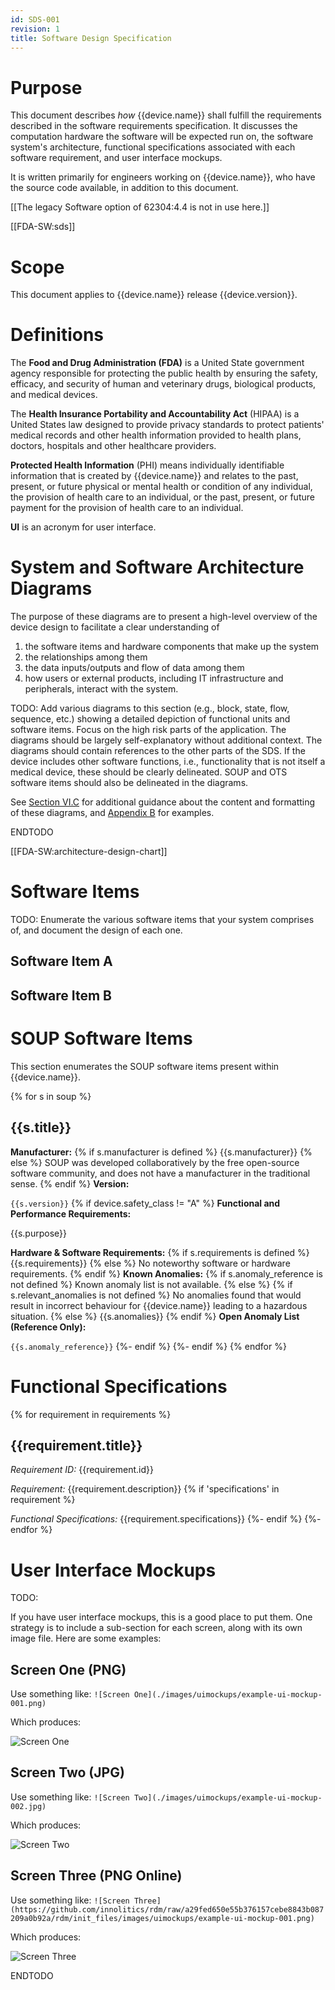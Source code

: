 ```yaml
---
id: SDS-001
revision: 1
title: Software Design Specification
---
```


# Purpose

This document describes *how* {{device.name}} shall fulfill the requirements described in the software requirements specification. It discusses the computation hardware the software will be expected run on, the software system's architecture, functional specifications associated with each software requirement, and user interface mockups.

It is written primarily for engineers working on {{device.name}}, who have the source code available, in addition to this document.

[[The legacy Software option of 62304:4.4 is not in use here.]]

[[FDA-SW:sds]]

# Scope

This document applies to {{device.name}} release {{device.version}}.

# Definitions

The **Food and Drug Administration (FDA)** is a United State government agency responsible for protecting the public health by ensuring the safety, efficacy, and security of human and veterinary drugs, biological products, and medical devices.

The **Health Insurance Portability and Accountability Act** (HIPAA) is a United States law designed to provide privacy standards to protect patients' medical records and other health information provided to health plans, doctors, hospitals and other healthcare providers.

**Protected Health Information** (PHI) means individually identifiable information that is created by {{device.name}} and relates to the past, present, or future physical or mental health or condition of any individual, the provision of health care to an individual, or the past, present, or future payment for the provision of health care to an individual.

**UI** is an acronym for user interface.

# System and Software Architecture Diagrams

The purpose of these diagrams are to present a high-level overview of the device design to facilitate a clear understanding of

1. the software items and hardware components that make up the system
2. the relationships among them
3. the data inputs/outputs and flow of data among them
4. how users or external products, including IT infrastructure and peripherals, interact with the system.

TODO: Add various diagrams to this section (e.g., block, state, flow, sequence, etc.) showing a detailed depiction of functional units and software items. Focus on the high risk parts of the application. The diagrams should be largely self-explanatory without additional context. The diagrams should contain references to the other parts of the SDS. If the device includes other software functions, i.e., functionality that is not itself a medical device, these should be clearly delineated. SOUP and OTS software items should also be delineated in the diagrams.

See [Section VI.C](https://innolitics.com/articles/premarket-submissions-for-device-software-functions/#c-system-and-software-architecture-diagram) for additional guidance about the content and formatting of these diagrams, and [Appendix B](https://innolitics.com/articles/premarket-submissions-for-device-software-functions/#appendix-b-system-and-software-architecture-diagram-chart-examples) for examples.

ENDTODO

[[FDA-SW:architecture-design-chart]]

# Software Items

TODO: Enumerate the various software items that your system comprises of, and document the design of each one.

## Software Item A

## Software Item B

# SOUP Software Items

This section enumerates the SOUP software items present within {{device.name}}.

{% for s in soup %}
## {{s.title}}

**Manufacturer:**
{% if s.manufacturer is defined %}
{{s.manufacturer}}
{% else %}
SOUP was developed collaboratively by the free open-source software community, and does not have a manufacturer in the traditional sense.
{% endif %}
**Version:**

`{{s.version}}`
{% if device.safety_class != "A" %}
**Functional and Performance Requirements:**

{{s.purpose}}

**Hardware & Software Requirements:**
{% if s.requirements is defined %}
{{s.requirements}}
{% else %}
No noteworthy software or hardware requirements.
{% endif %}
**Known Anomalies:**
{% if s.anomaly_reference is not defined %}
Known anomaly list is not available.
{% else %}
{% if s.relevant_anomalies is not defined %}
No anomalies found that would result in incorrect behaviour for {{device.name}} leading to a hazardous situation.
{% else %}
{{s.anomalies}}
{% endif %}
**Open Anomaly List (Reference Only):**

`{{s.anomaly_reference}}`
{%- endif %}
{%- endif %}
{% endfor %}

# Functional Specifications
{% for requirement in requirements %}
## {{requirement.title}}

*Requirement ID:* {{requirement.id}}

*Requirement:* {{requirement.description}}
{% if 'specifications' in requirement %}

*Functional Specifications:*
{{requirement.specifications}}
{%- endif %}
{%- endfor %}

# User Interface Mockups

TODO: 

If you have user interface mockups, this is a good place to put them. One strategy is to include a sub-section for each screen, along with its own image file. Here are some examples:

## Screen One (PNG)

Use something like: `![Screen One](./images/uimockups/example-ui-mockup-001.png)`

Which produces:

![Screen One](./images/uimockups/example-ui-mockup-001.png)

## Screen Two (JPG)

Use something like: `![Screen Two](./images/uimockups/example-ui-mockup-002.jpg)`

Which produces:

![Screen Two](./images/uimockups/example-ui-mockup-002.jpg)

## Screen Three (PNG Online)

Use something like: `![Screen Three](https://github.com/innolitics/rdm/raw/a29fed650e55b376157cebe8843b087209a0b92a/rdm/init_files/images/uimockups/example-ui-mockup-001.png)`

Which produces:

![Screen Three](https://github.com/innolitics/rdm/raw/a29fed650e55b376157cebe8843b087209a0b92a/rdm/init_files/images/uimockups/example-ui-mockup-001.png)

ENDTODO